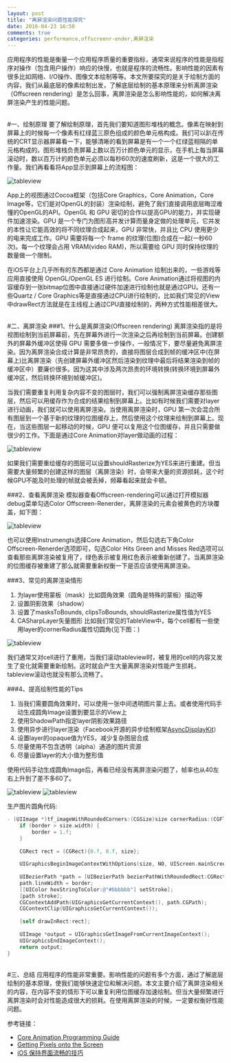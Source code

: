 ```yaml
---
layout: post
title: "离屏渲染问题性能探究"
date: 2016-04-23 16:50
comments: true
categories: performance,offscreenr-ender,离屏渲染
---
```


应用程序的性能是衡量一个应用程序质量的重要指标，通常来说程序的性能是指程序对操作（包含用户操作）响应的快慢，也就是程序的流畅性。影响性能的因素有很多比如网络、I/O操作、图像文本绘制等等。本文所要探究的是关于绘制方面的内容，我们从最底层的像素绘制出发，了解底层绘制的基本原理来分析离屏渲染（Offscreen rendering）是怎么回事，离屏渲染是怎么影响性能的，如何解决离屏渲染产生的性能问题。

<!-- more -->

<br>
#一、绘制原理
要了解绘制原理，首先我们要知道图形堆栈的概念。像素在映射到屏幕上的时候每一个像素有红绿蓝三原色组成的颜色单元格构成。我们可以趴在传统的CRT显示器屏幕看一下，能够清晰的看到屏幕是有一个一个红绿蓝相隔的单元格构成的。图形堆栈负责屏幕上数以百万计颜色单元的显示，在手机上每当屏幕滚动时，数以百万计的颜色单元必须以每秒60次的速度刷新，这是一个很大的工作量。我们再看看将App显示到屏幕上的流程图：

![tableview](http://img.objccn.io/issue-3/pixels-software-stack.png)

App上的视图通过Cocoa框架（包括Core Graphics，Core Animation，Core Image等，它们是对OpenGL的封装）渲染绘制，避免了我们直接调用底层晦涩难懂的OpenGL的API。OpenGL 和 GPU 密切的合作以提高GPU的能力，并实现硬件加速渲染。GPU 是一个专门为图形高并发计算而量身定做的处理单元，它并发的本性让它能高效的将不同纹理合成起来，GPU 非常快，并且比 CPU 使用更少的电来完成工作。GPU 需要将每一个 frame 的纹理(位图)合成在一起(一秒60次)。每一个纹理会占用 VRAM(video RAM)，所以需要给 GPU 同时保持纹理的数量做一个限制。

在iOS平台上几乎所有的东西都是通过 Core Animation 绘制出来的，一些游戏等应用直接使用 OpenGL/OpenGL ES 进行绘制。Core Animation通过将视图的内容缓存到一张bitmap位图中直接通过硬件加速进行绘制也就是通过GPU。还有一些Quartz / Core Graphics等是直接通过CPU进行绘制的，比如我们常见的View中drawRect方法就是在主线程上通过CPU直接绘制的，两种方式性能相差很大。

<br>
#二、离屏渲染
###1、什么是离屏渲染(Offscreen rendering)
离屏渲染指的是将视图绘制到当前屏幕前，先在屏幕外进行一次渲染之后再绘制到当前屏幕。创建额外的屏幕外缓冲区使得 GPU 需要多做一步操作，一般情况下，要尽量避免离屏渲染。因为离屏渲染合成计算是非常昂贵的，直接将图层合成到帧的缓冲区中(在屏幕上)比离屏渲染（先创建屏幕外缓冲区然后渲染到纹理中最后将结果渲染到帧的缓冲区中）要廉价很多。因为这其中涉及两次昂贵的环境转换(转换环境到屏幕外缓冲区，然后转换环境到帧缓冲区)。

当我们需要重复利用复杂内容不变的图层时，我们可以强制离屏渲染缓存那些图层，然后可以用缓存作为合成的结果绘制到屏幕上。比如有时候我们需要对layer进行动画，我们就可以使用离屏渲染。当使用离屏渲染时，GPU 第一次会混合所有图层到一个基于新的纹理的位图缓存上，然后使用这个纹理来绘制到屏幕上。现在，当这些图层一起移动的时候，GPU 便可以复用这个位图缓存，并且只需要做很少的工作。下面是通过Core Animation对layer做动画的过程：

![tableview](https://developer.apple.com/library/ios/documentation/Cocoa/Conceptual/CoreAnimation_guide/Art/basics_layer_rendering_2x.png)

如果我们需要重绘缓存的图层可以设置shouldRasterize为YES来进行重建。但当需要大量频繁的创建这样的图层（离屏渲染）时，会带来大量的资源损耗，这个时候GPU不能及时处理的帧就会被丢掉，频幕看起来就会卡顿。


###2、查看离屏渲染
模拟器查看Offscreen-rendering可以通过打开模拟器debug菜单勾选Color Offscreen-Renerder，离屏渲染的元素会被黄色的方块覆盖，如下图：

![tableview](http://cloay.com/images/offscreen/IMG_3048.png)

也可以使用Instrumengts选择Core Animation，然后勾选右下角Color Offscreen-Renerder选项即可，勾选Color Hits Green and Misses Red选项可以查看那些离屏渲染被复用了，绿色表示被复用红色表示被重新创建了。当离屏渲染的位图缓存被重建了那么就需要重新权衡一下是否应该使用离屏渲染。

###3、常见的离屏渲染情形

1. 为layer使用蒙板（mask）比如圆角效果（圆角是特殊的蒙板）描边等
2. 设置阴影效果（shadow）
3. 设置了masksToBounds, clipsToBounds, shouldRasterize属性值为YES
4. CASharpLayer矢量图形
比如我们常见的TableView中，每个cell都有一些使用layer的cornerRadius属性切圆角(见下图：)

![tableview](http://cloay.com/images/offscreen/IMG_3048.png)

我们通常又对cell进行了重用，当我们滚动tableview时，被复用的cell的内容又发生了变化就需要重新绘制。这时就会产生大量离屏渲染对性能产生损耗，tableview滚动也就没有那么流畅了。

###4、提高绘制性能的Tips
1. 当我们需要圆角效果时，可以使用一张中间透明图片蒙上去。或者使用代码手动生成圆角Image设置到要显示的View上
2. 使用ShadowPath指定layer阴影效果路径
4. 使用异步进行layer渲染（Facebook开源的异步绘制框架[AsyncDisplayKit](https://github.com/facebook/AsyncDisplayKit)）
5. 设置layer的opaque值为YES，减少复杂图层合成
6. 尽量使用不包含透明（alpha）通道的图片资源
7. 尽量设置layer的大小值为整形值

使用代码手动生成圆角Image后，再看已经没有离屏渲染问题了，帧率也从40左右上升到了差不多60了。

![tableview](http://cloay.com/images/offsceen/IMG_3033.png)
![tableview](http://cloay.com/images/offscreen/IMG_3039.png)

生产图片圆角代码:

```objective-c
- (UIImage *)tf_imageWithRoundedCorners:(CGSize)size cornerRadius:(CGFloat)radius borderWidth:(CGFloat)border{
    if (border > size.width) {
        border = 1.f;
    }
    
    CGRect rect = (CGRect){0.f, 0.f, size};
    
    UIGraphicsBeginImageContextWithOptions(size, NO, UIScreen.mainScreen.scale);
    
    UIBezierPath *path = [UIBezierPath bezierPathWithRoundedRect:CGRectMake(border, border, size.width - 2*border, size.height - 2*border) cornerRadius:radius - border];
    path.lineWidth = border;
    [[UIColor hexStringToColor:@"#bbbbbb"] setStroke];
    [path stroke];
    CGContextAddPath(UIGraphicsGetCurrentContext(), path.CGPath);
    CGContextClip(UIGraphicsGetCurrentContext());
    
    [self drawInRect:rect];
    
    UIImage *output = UIGraphicsGetImageFromCurrentImageContext();
    UIGraphicsEndImageContext();
    return output;
}
```
<br>
#三、总结
应用程序的性能非常重要。影响性能的问题有多个方面，通过了解底层绘制的基本原理，使我们能够快速定位和解决问题。本文主要介绍了离屏渲染相关的内容，在内容不变的情形下可以重复利用位图缓存加速绘制。但当大量频繁进行离屏渲染时会对性能造成很大的损耗。在使用离屏渲染的时候，一定要权衡好性能问题。


参考链接：

* [Core Animation Programming Guide](https://developer.apple.com/library/ios/documentation/Cocoa/Conceptual/CoreAnimation_guide/Introduction/Introduction.html)
* [Getting Pixels onto the Screen](https://www.objc.io/issues/3-views/moving-pixels-onto-the-screen/)
* [iOS 保持界面流畅的技巧](http://blog.ibireme.com/2015/11/12/smooth_user_interfaces_for_ios/)

<br>
<br>
<br>

